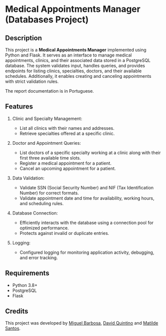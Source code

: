 # Medical Appointments Manager (Databases Project)

## Description
This project is a **Medical Appointments Manager** implemented using Python and Flask. It serves as an interface to manage medical appointments, clinics, and their associated data stored in a PostgreSQL database. The system validates input, handles queries, and provides endpoints for listing clinics, specialties, doctors, and their available schedules. Additionally, it enables creating and canceling appointments with strict validation rules.

The report documentation is in Portuguese.

## Features
1. Clinic and Specialty Management:
    - List all clinics with their names and addresses.
    - Retrieve specialties offered at a specific clinic.

2. Doctor and Appointment Queries:
    - List doctors of a specific specialty working at a clinic along with their first three available time slots.
    - Register a medical appointment for a patient.
    - Cancel an upcoming appointment for a patient.

3. Data Validation:
    - Validate SSN (Social Security Number) and NIF (Tax Identification Number) for correct formats.
    - Validate appointment date and time for availability, working hours, and scheduling rules.

4. Database Connection:
    - Efficiently interacts with the database using a connection pool for optimized performance.
    - Protects against invalid or duplicate entries.

5. Logging:
    - Configured logging for monitoring application activity, debugging, and error tracking.

## Requirements
- Python 3.8+
- PostgreSQL
- Flask

## Credits
This project was developed by [Miguel Barbosa](https://github.com/MiguelCBar/), [David Quintino](https://github.com/QuintinoDavid/) and [Matilde Santos](https://github.com/matilde2004/).